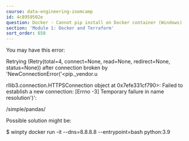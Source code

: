 ```yaml
---
course: data-engineering-zoomcamp
id: 4c8959502e
question: Docker - Cannot pip install on Docker container (Windows)
section: 'Module 1: Docker and Terraform'
sort_order: 650
---
```


You may have this error:

Retrying (Retry(total=4, connect=None, read=None, redirect=None, status=None)) after connection broken by 'NewConnectionError('<pip._vendor.u

rllib3.connection.HTTPSConnection object at 0x7efe331cf790>: Failed to establish a new connection: [Errno -3] Temporary failure in name resolution')':

/simple/pandas/

Possible solution might be:

$ winpty docker run -it --dns=8.8.8.8 --entrypoint=bash python:3.9

